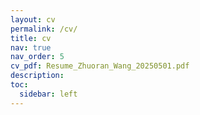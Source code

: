 ```yaml
---
layout: cv
permalink: /cv/
title: cv
nav: true
nav_order: 5
cv_pdf: Resume_Zhuoran_Wang_20250501.pdf
description: 
toc:
  sidebar: left
---
```

